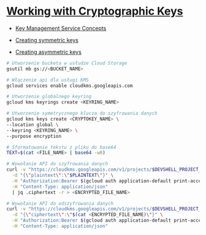 # [Working with Cryptographic Keys](https://szkolachmury.pl/google-cloud-platform-droga-architekta/tydzien-4-cloud-identity-and-access-management/working-with-cryptographic-keys-hands-on/)

* [Key Management Service Concepts](https://cloud.google.com/kms/docs/concepts)

* [Creating symmetric keys](https://cloud.google.com/kms/docs/creating-keys)

* [Creating asymmetric keys](https://cloud.google.com/kms/docs/creating-asymmetric-keys)

```bash
# Utworzenie bucketa w usłudze Cloud Storage
gsutil mb gs://<BUCKET_NAME>

# Włączenie api dla usługi KMS
gcloud services enable cloudkms.googleapis.com

# Utworzenie globalnego keyring
gcloud kms keyrings create <KEYRING_NAME>

# Utworzenie symetrycznego klucza do szyfrowania danych
gcloud kms keys create <CRYPTOKEY_NAME> \
--location global \
--keyring <KEYRING_NAME> \
--purpose encryption

# Sformatowanie tekstu z pliku do base64
TEXT=$(cat <FILE_NAME> | base64 -w0)

# Wywołanie API do szyfrowania danych
curl -v "https://cloudkms.googleapis.com/v1/projects/$DEVSHELL_PROJECT_ID/locations/global/keyRings/$KEYRING_NAME/cryptoKeys/$CRYPTOKEY_NAME:encrypt" \
  -d "{\"plaintext\":\"$PLAINTEXT\"}" \
  -H "Authorization:Bearer $(gcloud auth application-default print-access-token)"\
  -H "Content-Type: application/json"
  | jq .ciphertext -r > <ENCRYPTED_FILE_NAME>

# Wywołanie API do odszyfrowania danych
curl -v "https://cloudkms.googleapis.com/v1/projects/$DEVSHELL_PROJECT_ID/locations/global/keyRings/$KEYRING_NAME/cryptoKeys/$CRYPTOKEY_NAME:decrypt" \
  -d "{\"ciphertext\":\"$(cat <ENCRYPTED_FILE_NAME)\"}" \
  -H "Authorization:Bearer $(gcloud auth application-default print-access-token)"\
  -H "Content-Type: application/json"
```